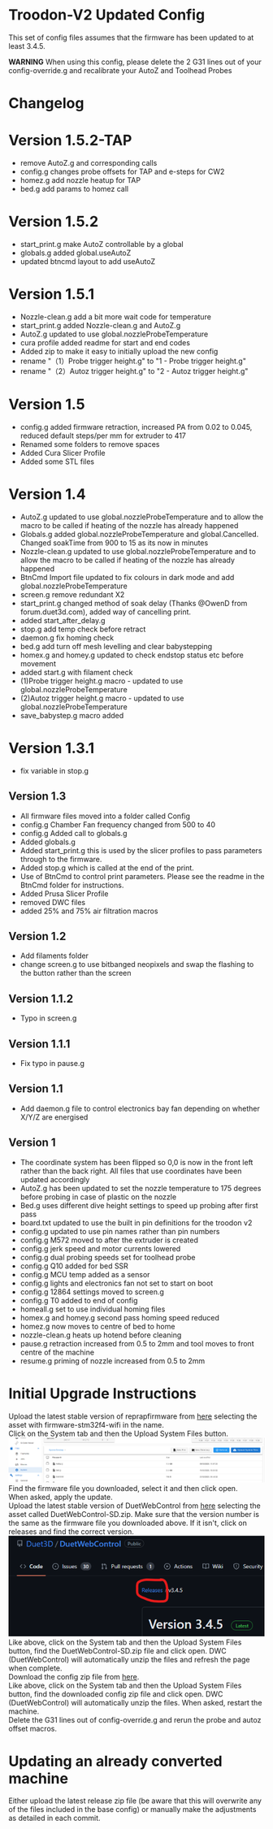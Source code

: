 # Troodon-V2 Updated Config

This set of config files assumes that the firmware has been updated to at least 3.4.5.

**WARNING** When using this config, please delete the 2 G31 lines out of your config-override.g and recalibrate your AutoZ and Toolhead Probes

# Changelog

# Version 1.5.2-TAP
* remove AutoZ.g and corresponding calls
* config.g changes probe offsets for TAP and e-steps for CW2
* homez.g add nozzle heatup for TAP
* bed.g add params to homez call

# Version 1.5.2

* start_print.g make AutoZ controllable by a global
* globals.g added global.useAutoZ
* updated btncmd layout to add useAutoZ

# Version 1.5.1

* Nozzle-clean.g add a bit more wait code for temperature
* start_print.g added Nozzle-clean.g and AutoZ.g
* AutoZ.g updated to use global.nozzleProbeTemperature
* cura profile added readme for start and end codes
* Added zip to make it easy to initially upload the new config
* rename "（1）Probe trigger height.g" to "1 - Probe trigger height.g"
* rename "（2）Autoz trigger height.g" to "2 - Autoz trigger height.g"

# Version 1.5

* config.g added firmware retraction, increased PA from 0.02 to 0.045, reduced default steps/per mm for extruder to 417
* Renamed some folders to remove spaces
* Added Cura Slicer Profile
* Added some STL files

# Version 1.4

* AutoZ.g updated to use global.nozzleProbeTemperature and to allow the macro to be called if heating of the nozzle has already happened
* Globals.g added global.nozzleProbeTemperature and global.Cancelled. Changed soakTime from 900 to 15 as its now in minutes
* Nozzle-clean.g updated to use global.nozzleProbeTemperature and to allow the macro to be called if heating of the nozzle has already happened
* BtnCmd Import file updated to fix colours in dark mode and add global.nozzleProbeTemperature
* screen.g remove redundant X2
* start_print.g changed method of soak delay (Thanks @OwenD from forum.duet3d.com), added way of cancelling print.
* added start_after_delay.g
* stop.g add temp check before retract
* daemon.g fix homing check
* bed.g add turn off mesh levelling and clear babystepping
* homex.g and homey.g updated to check endstop status etc before movement
* added start.g with filament check
* (1)Probe trigger height.g macro - updated to use global.nozzleProbeTemperature
* (2)Autoz trigger height.g macro - updated to use global.nozzleProbeTemperature
* save_babystep.g macro added

# Version 1.3.1

* fix variable in stop.g

## Version 1.3

* All firmware files moved into a folder called Config
* config.g Chamber Fan frequency changed from 500 to 40
* config.g Added call to globals.g
* Added globals.g
* Added start_print.g this is used by the slicer profiles to pass parameters through to the firmware.
* Added stop.g which is called at the end of the print.
* Use of BtnCmd to control print parameters. Please see the readme in the BtnCmd folder for instructions.
* Added Prusa Slicer Profile
* removed DWC files
* added 25% and 75% air filtration macros

## Version 1.2

* Add filaments folder
* change screen.g to use bitbanged neopixels and swap the flashing to the button rather than the screen

## Version 1.1.2

* Typo in screen.g

## Version 1.1.1

* Fix typo in pause.g

## Version 1.1

* Add daemon.g file to control electronics bay fan depending on whether X/Y/Z are energised

## Version 1

* The coordinate system has been flipped so 0,0 is now in the front left rather than the back right. All files that use coordinates have been updated accordingly
* AutoZ.g has been updated to set the nozzle temperature to 175 degrees before probing in case of plastic on the nozzle
* Bed.g uses different dive height settings to speed up probing after first pass
* board.txt updated to use the built in pin definitions for the troodon v2
* config.g updated to use pin names rather than pin numbers
* config.g M572 moved to after the extruder is created
* config.g jerk speed and motor currents lowered
* config.g dual probing speeds set for toolhead probe
* config.g Q10 added for bed SSR
* config.g MCU temp added as a sensor
* config.g lights and electronics fan not set to start on boot
* config.g 12864 settings moved to screen.g
* config.g T0 added to end of config
* homeall.g set to use individual homing files
* homex.g and homey.g second pass homing speed reduced
* homez.g now moves to centre of bed to home
* nozzle-clean.g heats up hotend before cleaning
* pause.g retraction increased from 0.5 to 2mm and tool moves to front centre of the machine
* resume.g priming of nozzle increased from 0.5 to 2mm

# Initial Upgrade Instructions

Upload the latest stable version of reprapfirmware from [here](https://github.com/gloomyandy/RepRapFirmware/releases/latest/) selecting the asset with firmware-stm32f4-wifi in the name.  
Click on the System tab and then the Upload System Files button.  
![Show Settings](./Images/upload.png)  
Find the firmware file you downloaded, select it and then click open.  
When asked, apply the update.  
Upload the latest stable version of DuetWebControl from [here](https://github.com/Duet3D/DuetWebControl/releases/latest/) selecting the asset called DuetWebControl-SD.zip. Make sure that the version number is the same as the firmware file you downloaded above. If it isn't, click on releases and find the correct version.
![Show Settings](./Images/releases.png) 
Like above, click on the System tab and then the Upload System Files button, find the DuetWebControl-SD.zip file and click open. DWC (DuetWebControl) will automatically unzip the files and refresh the page when complete.  
Download the config zip file from [here](https://github.com/TeamGloomy/Troodon-V2/releases/latest/).  
Like above, click on the System tab and then the Upload System Files button, find the downloaded config zip file and click open. DWC (DuetWebControl) will automatically unzip the files. When asked, restart the machine.  
Delete the G31 lines out of config-override.g and rerun the probe and autoz offset macros.    

# Updating an already converted machine

Either upload the latest release zip file (be aware that this will overwrite any of the files included in the base config) or manually make the adjustments as detailed in each commit.
